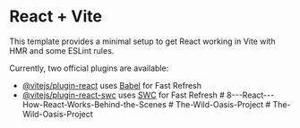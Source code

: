 # React + Vite

This template provides a minimal setup to get React working in Vite with HMR and some ESLint rules.

Currently, two official plugins are available:

- [@vitejs/plugin-react](https://github.com/vitejs/vite-plugin-react/blob/main/packages/plugin-react/README.md) uses [Babel](https://babeljs.io/) for Fast Refresh
- [@vitejs/plugin-react-swc](https://github.com/vitejs/vite-plugin-react-swc) uses [SWC](https://swc.rs/) for Fast Refresh
#   8 - - - R e a c t - - - H o w - R e a c t - W o r k s - B e h i n d - t h e - S c e n e s  
 #   T h e - W i l d - O a s i s - P r o j e c t  
 #   T h e - W i l d - O a s i s - P r o j e c t  
 